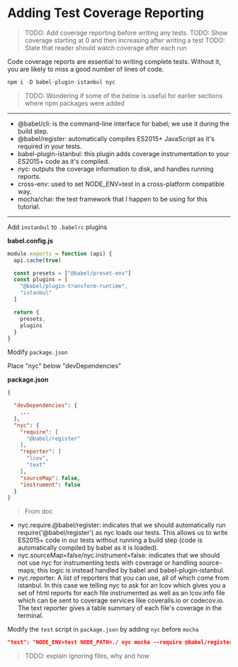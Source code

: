 # Adding Test Coverage Reporting

> TODO: Add coverage reporting before writing any tests.
> TODO: Show coverage starting at 0 and then increasing after writing a test
> TODO: State that reader should watch coverage after each run

Code coverage reports are essential to writing complete tests. Without it, you are likely to miss a good number of lines of code.

```js
npm i -D babel-plugin-istanbul nyc
```

> TODO: Wondering if some of the below is useful for earlier sections where npm packages were added

---

- @babel/cli: is the command-line interface for babel; we use it during the build step.
- @babel/register: automatically compiles ES2015+ JavaScript as it's required in your tests.
- babel-plugin-istanbul: this plugin adds coverage instrumentation to your ES2015+ code as it's compiled.
- nyc: outputs the coverage information to disk, and handles running reports.
- cross-env: used to set NODE_ENV=test in a cross-platform compatible way.
- mocha/chai: the test framework that I happen to be using for this tutorial.

---

Add `instanbul` to `.babelrc` plugins

__babel.config.js__
```js
module.exports = function (api) {
  api.cache(true)

  const presets = ["@babel/preset-env"]
  const plugins = [
    "@babel/plugin-transform-runtime",
    "istanbul"
  ]

  return {
    presets,
    plugins
  }
}
```

Modify `package.json`

Place "nyc" below "devDependencies"

__package.json__
```json
{

  "devDependencies": {
    ...
  },
  "nyc": {
    "require": [
      "@babel/register"
    ],
    "reporter": [
      "lcov",
      "text"
    ],
    "sourceMap": false,
    "instrument": false
  }
}
```

> From doc
- nyc.require.@babel/register: indicates that we should automatically run require('@babel/register') as nyc loads our tests. This allows us to write ES2015+ code in our tests without running a build step (code is automatically compiled by babel as it is loaded).
- nyc.sourceMap=false/nyc.instrument=false: indicates that we should not use nyc for instrumenting tests with coverage or handling source-maps; this logic is instead handled by babel and babel-plugin-istanbul.
- nyc.reporter: A list of reporters that you can use, all of which come from istanbul. In this case we telling nyc to ask for an lcov which gives you a set of html reports for each file instrumented as well as an lcov.info file which can be sent to coverage services like coveralls.io or codecov.io. The text reporter gives a table summary of each file's coverage in the terminal.

Modify the `test` script in `package.json` by adding `nyc` before `mocha`
```json
"test": "NODE_ENV=test NODE_PATH=./ nyc mocha --require @babel/register",
```

> TODO: explain ignoring files, why and how